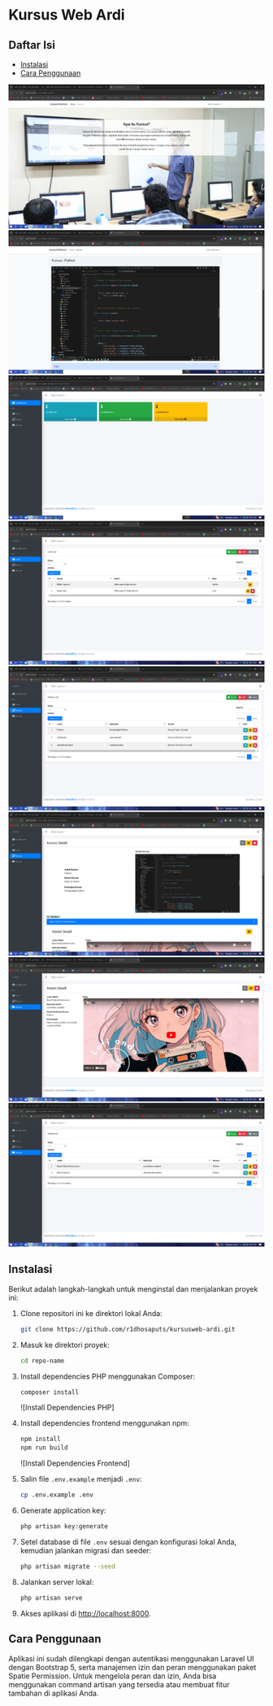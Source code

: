 # Kursus Web Ardi

## Daftar Isi

-   [Instalasi](#instalasi)
-   [Cara Penggunaan](#cara-penggunaan)

![](./ss_project/gambar1.png)
<br>
![](./ss_project/gambar2.png)
<br>
![](./ss_project/gambar3.png)
<br>
![](./ss_project/gambar4.png)
<br>
![](./ss_project/gambar5.png)
<br>
![](./ss_project/gambar6.png)
<br>
![](./ss_project/gambar7.png)
<br>
![](./ss_project/gambar8.png)

## Instalasi

Berikut adalah langkah-langkah untuk menginstal dan menjalankan proyek ini:

1. Clone repositori ini ke direktori lokal Anda:

    ```bash
    git clone https://github.com/r1dhosaputs/kursusweb-ardi.git
    ```

2. Masuk ke direktori proyek:

    ```bash
    cd repo-name
    ```

3. Install dependencies PHP menggunakan Composer:

    ```bash
    composer install
    ```

    ![Install Dependencies PHP]

4. Install dependencies frontend menggunakan npm:

    ```bash
    npm install
    npm run build
    ```

    ![Install Dependencies Frontend]

5. Salin file `.env.example` menjadi `.env`:

    ```bash
    cp .env.example .env
    ```

6. Generate application key:

    ```bash
    php artisan key:generate
    ```

7. Setel database di file `.env` sesuai dengan konfigurasi lokal Anda, kemudian jalankan migrasi dan seeder:

    ```bash
    php artisan migrate --seed
    ```

8. Jalankan server lokal:

    ```bash
    php artisan serve
    ```

9. Akses aplikasi di [http://localhost:8000](http://localhost:8000).

## Cara Penggunaan

Aplikasi ini sudah dilengkapi dengan autentikasi menggunakan Laravel UI dengan Bootstrap 5, serta manajemen izin dan peran menggunakan paket Spatie Permission. Untuk mengelola peran dan izin, Anda bisa menggunakan command artisan yang tersedia atau membuat fitur tambahan di aplikasi Anda.
